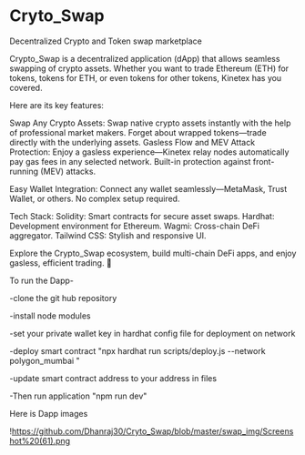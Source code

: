 # Cryto_Swap
Decentralized Crypto and Token swap marketplace

 Crypto_Swap is a decentralized application (dApp) that allows seamless swapping of crypto assets. Whether you want to trade Ethereum (ETH) for tokens, tokens for ETH, or even tokens for other tokens, Kinetex has you covered.

Here are its key features:

Swap Any Crypto Assets: Swap native crypto assets instantly with the help of professional market makers. Forget about wrapped tokens—trade directly with the underlying assets. Gasless Flow and MEV Attack Protection: Enjoy a gasless experience—Kinetex relay nodes automatically pay gas fees in any selected network. Built-in protection against front-running (MEV) attacks.

Easy Wallet Integration: Connect any wallet seamlessly—MetaMask, Trust Wallet, or others. No complex setup required.

Tech Stack: 
Solidity: Smart contracts for secure asset swaps. 
Hardhat: Development environment for Ethereum. 
Wagmi: Cross-chain DeFi aggregator. 
Tailwind CSS: Stylish and responsive UI.

Explore the Crypto_Swap ecosystem, build multi-chain DeFi apps, and enjoy gasless, efficient trading. 🚀

To run the Dapp-

-clone the git hub repository

-install node modules

-set your private wallet key in hardhat config file for deployment on network 

-deploy smart contract "npx hardhat run scripts/deploy.js --network polygon_mumbai
"

-update smart contract address to your address in files

-Then run application "npm run dev"

Here is Dapp images 

!https://github.com/Dhanraj30/Cryto_Swap/blob/master/swap_img/Screenshot%20(61).png


